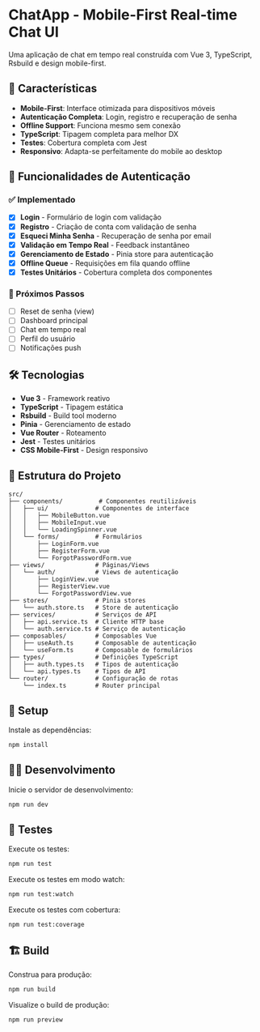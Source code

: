 # ChatApp - Mobile-First Real-time Chat UI

Uma aplicação de chat em tempo real construída com Vue 3, TypeScript, Rsbuild e design mobile-first.

## 🚀 Características

- **Mobile-First**: Interface otimizada para dispositivos móveis
- **Autenticação Completa**: Login, registro e recuperação de senha
- **Offline Support**: Funciona mesmo sem conexão
- **TypeScript**: Tipagem completa para melhor DX
- **Testes**: Cobertura completa com Jest
- **Responsivo**: Adapta-se perfeitamente do mobile ao desktop

## 📱 Funcionalidades de Autenticação

### ✅ Implementado

- [x] **Login** - Formulário de login com validação
- [x] **Registro** - Criação de conta com validação de senha
- [x] **Esqueci Minha Senha** - Recuperação de senha por email
- [x] **Validação em Tempo Real** - Feedback instantâneo
- [x] **Gerenciamento de Estado** - Pinia store para autenticação
- [x] **Offline Queue** - Requisições em fila quando offline
- [x] **Testes Unitários** - Cobertura completa dos componentes

### 🔄 Próximos Passos

- [ ] Reset de senha (view)
- [ ] Dashboard principal
- [ ] Chat em tempo real
- [ ] Perfil do usuário
- [ ] Notificações push

## 🛠️ Tecnologias

- **Vue 3** - Framework reativo
- **TypeScript** - Tipagem estática
- **Rsbuild** - Build tool moderno
- **Pinia** - Gerenciamento de estado
- **Vue Router** - Roteamento
- **Jest** - Testes unitários
- **CSS Mobile-First** - Design responsivo

## 📁 Estrutura do Projeto

```
src/
├── components/          # Componentes reutilizáveis
│   ├── ui/             # Componentes de interface
│   │   ├── MobileButton.vue
│   │   ├── MobileInput.vue
│   │   └── LoadingSpinner.vue
│   └── forms/          # Formulários
│       ├── LoginForm.vue
│       ├── RegisterForm.vue
│       └── ForgotPasswordForm.vue
├── views/              # Páginas/Views
│   └── auth/           # Views de autenticação
│       ├── LoginView.vue
│       ├── RegisterView.vue
│       └── ForgotPasswordView.vue
├── stores/             # Pinia stores
│   └── auth.store.ts   # Store de autenticação
├── services/           # Serviços de API
│   ├── api.service.ts  # Cliente HTTP base
│   └── auth.service.ts # Serviço de autenticação
├── composables/        # Composables Vue
│   ├── useAuth.ts      # Composable de autenticação
│   └── useForm.ts      # Composable de formulários
├── types/              # Definições TypeScript
│   ├── auth.types.ts   # Tipos de autenticação
│   └── api.types.ts    # Tipos de API
└── router/             # Configuração de rotas
    └── index.ts        # Router principal
```

## 🚀 Setup

Instale as dependências:

```bash
npm install
```

## 🏃‍♂️ Desenvolvimento

Inicie o servidor de desenvolvimento:

```bash
npm run dev
```

## 🧪 Testes

Execute os testes:

```bash
npm run test
```

Execute os testes em modo watch:

```bash
npm run test:watch
```

Execute os testes com cobertura:

```bash
npm run test:coverage
```

## 🏗️ Build

Construa para produção:

```bash
npm run build
```

Visualize o build de produção:

```bash
npm run preview
```
